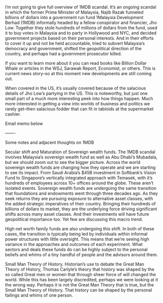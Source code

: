 I’m not going to give full overview of 1MDB scandal. It’s an ongoing scandal in which the former Prime Minister of Malaysia, Najib Razak funneled billions of dollars into a government run fund 1Malaysia Development Berhad (1MDB) informally headed by a fellow conspirator and financier, Jho Low. Together they stole hundreds of millions of dollars from the fund, used it to buy votes in Malaysia and to party in Hollywood and NYC, and decided government projects based on their personal interests. And in their efforts to cover it up and not be held accountable, tried to subvert Malaysia’s democracy and government, shifted the geopolitical direction of the country, and perhaps had a government prosecutor killed.

If you want to learn more about it you can read books like Billion Dollar Whale or articles in the WSJ, Sarawak Report, Economist, or others. This is current news story–so at this moment new developments are still coming out.

When covered in the US, it’s usually covered because of the salacious details of Jho Low’s partying in the US. This is noteworthy, but just one small part of a much more interesting peek into how things happen. Much more interested in getting a view into worlds of business and politics we rarely get–then salacious fodder that can fit in tabloids at the supermarket cashier.

Email memo below

——-

Some notes and adjacent thoughts on 1MDB

Secular shift and Maturation of Sovereign wealth funds. The 1MDB scandal involves Malaysia’s sovereign wealth fund as well as Abu Dhabi’s Mubadala, but we should zoom out to see the bigger picture. Across the world sovereign wealth funds are changing how they operate and we are starting to see its impact. From Saudi Arabia’s $45B investment in Softbank’s Vision Fund to Singapore’s vertically integrated approach with Temasek, with it’s hundreds of employees across 10+ offices around the globe. These aren’t isolated events. Sovereign wealth funds are undergoing the same transition that foundations and endowments went through three decades ago. As they seek returns they are pursuing exposure to alternative asset classes, with the added strategic imperatives of their country. Bringing their hundreds of billions of dollars to market, they are the underlying force driving significant shifts across many asset classes. And their investments will have future geopolitical importance too. Yet few are discussing this macro trend.

High net worth family funds are also undergoing this shift. In both of these cases, the transition is typically being led by individuals within informal power structures with little oversight. This means that we’re seeing high variance in the approaches and outcomes of each experiment. What sectors and deals these funds do can be highly subject to the personal beliefs and whims of a tiny handful of people and the advisors around them.

Small Man Theory of History. Historian’s use to debate the Great Man Theory of History, Thomas Carlyle’s theory that history was shaped by the so called Great men or women that through sheer force of will changed the world. While this has been largely discredited, perhaps we were looking at it the wrong way. Perhaps it is not the Great Man Theory that is true, but the Small Man Theory of History. That history can be shaped by the personal failings and whims of one person.

